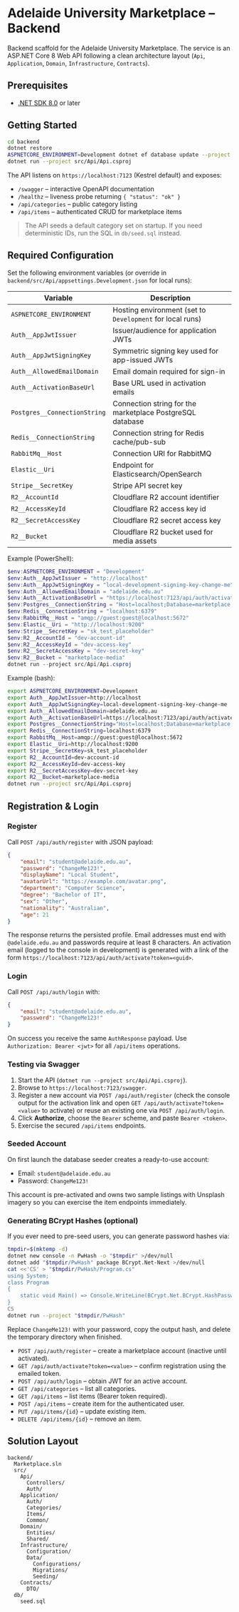 # Adelaide University Marketplace – Backend

Backend scaffold for the Adelaide University Marketplace. The service is an ASP.NET Core 8 Web API following a clean architecture layout (`Api`, `Application`, `Domain`, `Infrastructure`, `Contracts`).

## Prerequisites

-   [.NET SDK 8.0](https://dotnet.microsoft.com/en-us/download) or later

## Getting Started

```bash
cd backend
dotnet restore
ASPNETCORE_ENVIRONMENT=Development dotnet ef database update --project src/Infrastructure/Infrastructure.csproj --startup-project src/Api/Api.csproj
dotnet run --project src/Api/Api.csproj
```

The API listens on `https://localhost:7123` (Kestrel default) and exposes:

-   `/swagger` – interactive OpenAPI documentation
-   `/healthz` – liveness probe returning `{ "status": "ok" }`
-   `/api/categories` – public category listing
-   `/api/items` – authenticated CRUD for marketplace items

> The API seeds a default category set on startup. If you need deterministic IDs, run the SQL in `db/seed.sql` instead.

## Required Configuration

Set the following environment variables (or override in `backend/src/Api/appsettings.Development.json` for local runs):

| Variable                                | Description                                               |
| --------------------------------------- | --------------------------------------------------------- |
| `ASPNETCORE_ENVIRONMENT`                | Hosting environment (set to `Development` for local runs) |
| `Auth__AppJwtIssuer`                    | Issuer/audience for application JWTs                      |
| `Auth__AppJwtSigningKey`                | Symmetric signing key used for app-issued JWTs            |
| `Auth__AllowedEmailDomain`              | Email domain required for sign-in                         |
| `Auth__ActivationBaseUrl`              | Base URL used in activation emails                        |
| `Postgres__ConnectionString`            | Connection string for the marketplace PostgreSQL database |
| `Redis__ConnectionString`               | Connection string for Redis cache/pub-sub                 |
| `RabbitMq__Host`                        | Connection URI for RabbitMQ                               |
| `Elastic__Uri`                          | Endpoint for Elasticsearch/OpenSearch                     |
| `Stripe__SecretKey`                     | Stripe API secret key                                     |
| `R2__AccountId`                         | Cloudflare R2 account identifier                          |
| `R2__AccessKeyId`                       | Cloudflare R2 access key id                               |
| `R2__SecretAccessKey`                   | Cloudflare R2 secret access key                           |
| `R2__Bucket`                            | Cloudflare R2 bucket used for media assets                |

Example (PowerShell):

```powershell
$env:ASPNETCORE_ENVIRONMENT = "Development"
$env:Auth__AppJwtIssuer = "http://localhost"
$env:Auth__AppJwtSigningKey = "local-development-signing-key-change-me"
$env:Auth__AllowedEmailDomain = "adelaide.edu.au"
$env:Auth__ActivationBaseUrl = "https://localhost:7123/api/auth/activate"
$env:Postgres__ConnectionString = "Host=localhost;Database=marketplace;Username=postgres;Password=postgres"
$env:Redis__ConnectionString = "localhost:6379"
$env:RabbitMq__Host = "amqp://guest:guest@localhost:5672"
$env:Elastic__Uri = "http://localhost:9200"
$env:Stripe__SecretKey = "sk_test_placeholder"
$env:R2__AccountId = "dev-account-id"
$env:R2__AccessKeyId = "dev-access-key"
$env:R2__SecretAccessKey = "dev-secret-key"
$env:R2__Bucket = "marketplace-media"
dotnet run --project src/Api/Api.csproj
```

Example (bash):

```bash
export ASPNETCORE_ENVIRONMENT=Development
export Auth__AppJwtIssuer=http://localhost
export Auth__AppJwtSigningKey=local-development-signing-key-change-me
export Auth__AllowedEmailDomain=adelaide.edu.au
export Auth__ActivationBaseUrl=https://localhost:7123/api/auth/activate
export Postgres__ConnectionString="Host=localhost;Database=marketplace;Username=postgres;Password=postgres"
export Redis__ConnectionString=localhost:6379
export RabbitMq__Host=amqp://guest:guest@localhost:5672
export Elastic__Uri=http://localhost:9200
export Stripe__SecretKey=sk_test_placeholder
export R2__AccountId=dev-account-id
export R2__AccessKeyId=dev-access-key
export R2__SecretAccessKey=dev-secret-key
export R2__Bucket=marketplace-media
dotnet run --project src/Api/Api.csproj
```

## Registration & Login

### Register

Call `POST /api/auth/register` with JSON payload:

```json
{
    "email": "student@adelaide.edu.au",
    "password": "ChangeMe123!",
    "displayName": "Local Student",
    "avatarUrl": "https://example.com/avatar.png",
    "department": "Computer Science",
    "degree": "Bachelor of IT",
    "sex": "Other",
    "nationality": "Australian",
    "age": 21
}
```

The response returns the persisted profile. Email addresses must end with `@adelaide.edu.au` and passwords require at least 8 characters. An activation email (logged to the console in development) is generated with a link of the form `https://localhost:7123/api/auth/activate?token=<guid>`.

### Login

Call `POST /api/auth/login` with:

```json
{
    "email": "student@adelaide.edu.au",
    "password": "ChangeMe123!"
}
```

On success you receive the same `AuthResponse` payload. Use `Authorization: Bearer <jwt>` for all `/api/items` operations.

### Testing via Swagger

1. Start the API (`dotnet run --project src/Api/Api.csproj`).
2. Browse to `https://localhost:7123/swagger`.
3. Register a new account via `POST /api/auth/register` (check the console output for the activation link and open `GET /api/auth/activate?token=<value>` to activate) or reuse an existing one via `POST /api/auth/login`.
4. Click **Authorize**, choose the `Bearer` scheme, and paste `Bearer <token>`.
5. Exercise the secured `/api/items` endpoints.

### Seeded Account

On first launch the database seeder creates a ready-to-use account:

- Email: `student@adelaide.edu.au`
- Password: `ChangeMe123!`

This account is pre-activated and owns two sample listings with Unsplash imagery so you can exercise the item endpoints immediately.

### Generating BCrypt Hashes (optional)

If you ever need to pre-seed users, you can generate password hashes via:

```bash
tmpdir=$(mktemp -d)
dotnet new console -n PwHash -o "$tmpdir" >/dev/null
dotnet add "$tmpdir/PwHash" package BCrypt.Net-Next >/dev/null
cat <<'CS' > "$tmpdir/PwHash/Program.cs"
using System;
class Program
{
    static void Main() => Console.WriteLine(BCrypt.Net.BCrypt.HashPassword("ChangeMe123!"));
}
CS
dotnet run --project "$tmpdir/PwHash"
```

Replace `ChangeMe123!` with your password, copy the output hash, and delete the temporary directory when finished.

- `POST /api/auth/register` – create a marketplace account (inactive until activated).
- `GET /api/auth/activate?token=<value>` – confirm registration using the emailed token.
- `POST /api/auth/login` – obtain JWT for an active account.
- `GET /api/categories` – list all categories.
- `GET /api/items` – list items (Bearer token required).
- `POST /api/items` – create item for the authenticated user.
- `PUT /api/items/{id}` – update existing item.
- `DELETE /api/items/{id}` – remove an item.

## Solution Layout

```
backend/
  Marketplace.sln
  src/
    Api/
      Controllers/
      Auth/
    Application/
      Auth/
      Categories/
      Items/
      Common/
    Domain/
      Entities/
      Shared/
    Infrastructure/
      Configuration/
      Data/
        Configurations/
        Migrations/
        Seeding/
    Contracts/
      DTO/
  db/
    seed.sql
```
